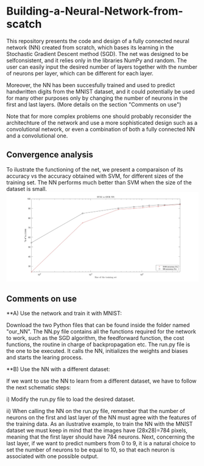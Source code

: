 # Building-a-Neural-Network-from-scatch
This repository presents the code and design of a fully connected neural network (NN) created from scratch, which bases its learning in the Stochastic Gradient Descent method (SGD). The net was designed to be selfconsistent, and it relies only in the libraries NumPy and random. The user can easily input the desired number of layers together with the number of neurons per layer, which can be different for each layer.

Moreover, the NN has been succesfully trained and used to predict handwritten digits from the MNIST dataset, and it could potentially be used for many other purposes only by changing the number of neurons in the first and last layers. (More details on the section "Comments on use")

Note that for more complex problems one should probably reconsider the architechture of the network and use a more sophisticated design such as a convolutional network, or even a combination of both a fully connected NN and a convolutional one.

## Convergence analysis
To ilustrate the functioning of the net, we present a comparaison of its accuracy vs the accuracy obtained with SVM, for different sizes of the training set. The NN performs much better than SVM when the size of the dataset is small.
![NN vs SVM](our_NN/figures/svm_vs_nn.jpg)

## Comments on use
**A) Use the network and train it with MNIST:

Download the two Python files that can be found inside the folder named "our_NN". The NN.py file contains all the functions required for the network to work, such as the SGD algorithm, the feedforward function, the cost functions, the routine in charge of backpropagation etc. The run.py file is the one to be executed. It calls the NN, initializes the weights and biases and starts the learing process. 

**B) Use the NN with a different dataset:

If we want to use the NN to learn from a different dataset, we have to follow the next schematic steps:

i) Modify the run.py file to load the desired dataset.

ii) When calling the NN on the run.py file, remember that the number of neurons on the first and last layer of the NN must agree with the features of the training data. As an ilustrative example, to train the NN with the MNIST dataset we must keep in mind that the images have (28x28)=784 pixels, meaning that the first layer should have 784 neurons. Next, concerning the last layer, if we want to predict numbers from 0 to 9, it is a natural choice to set the number of neurons to be equal to 10, so that each neuron is associated with one possible output. 

